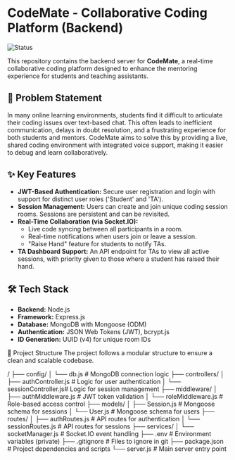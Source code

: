 # CodeMate - Collaborative Coding Platform (Backend)

![Status](https://img.shields.io/badge/status-in_development-orange)

This repository contains the backend server for **CodeMate**, a real-time collaborative coding platform designed to enhance the mentoring experience for students and teaching assistants.

## 📝 Problem Statement

In many online learning environments, students find it difficult to articulate their coding issues over text-based chat. This often leads to inefficient communication, delays in doubt resolution, and a frustrating experience for both students and mentors. CodeMate aims to solve this by providing a live, shared coding environment with integrated voice support, making it easier to debug and learn collaboratively.

## ✨ Key Features

* **JWT-Based Authentication:** Secure user registration and login with support for distinct user roles ('Student' and 'TA').
* **Session Management:** Users can create and join unique coding session rooms. Sessions are persistent and can be revisited.
* **Real-Time Collaboration (via Socket.IO):**
    * Live code syncing between all participants in a room.
    * Real-time notifications when users join or leave a session.
    * "Raise Hand" feature for students to notify TAs.
* **TA Dashboard Support:** An API endpoint for TAs to view all active sessions, with priority given to those where a student has raised their hand.

## 🛠️ Tech Stack

* **Backend:** Node.js
* **Framework:** Express.js
* **Database:** MongoDB with Mongoose (ODM)
* **Authentication:** JSON Web Tokens (JWT), bcrypt.js
* **ID Generation:** UUID (v4) for unique room IDs

📂 Project Structure
The project follows a modular structure to ensure a clean and scalable codebase.

/
├── config/
│   └── db.js             # MongoDB connection logic
├── controllers/
│   ├── authController.js   # Logic for user authentication
│   └── sessionController.js# Logic for session management
├── middleware/
│   ├── authMiddleware.js   # JWT token validation
│   └── roleMiddleware.js   # Role-based access control
├── models/
│   ├── Session.js        # Mongoose schema for sessions
│   └── User.js           # Mongoose schema for users
├── routes/
│   ├── authRoutes.js     # API routes for authentication
│   └── sessionRoutes.js  # API routes for sessions
├── services/
│   └── socketManager.js  # Socket.IO event handling
├── .env                  # Environment variables (private)
├── .gitignore            # Files to ignore in git
├── package.json          # Project dependencies and scripts
└── server.js             # Main server entry point
